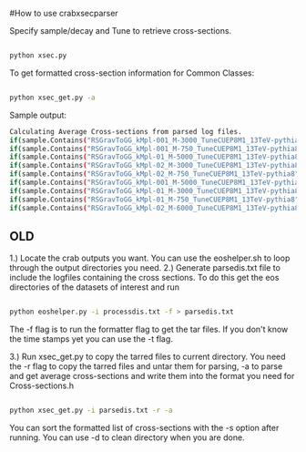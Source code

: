 #How to use crabxsecparser

Specify sample/decay and Tune to retrieve cross-sections. 

```bash

python xsec.py

```
To get formatted cross-section information for Common Classes:

```bash

python xsec_get.py -a

```

Sample output:
```bash
Calculating Average Cross-sections from parsed log files.
if(sample.Contains("RSGravToGG_kMpl-001_M-3000_TuneCUEP8M1_13TeV-pythia8")) xsec =  1.501e-05;
if(sample.Contains("RSGravToGG_kMpl-001_M-750_TuneCUEP8M1_13TeV-pythia8")) xsec =  5.088e-02;
if(sample.Contains("RSGravToGG_kMpl-01_M-5000_TuneCUEP8M1_13TeV-pythia8")) xsec =  1.439e-05;
if(sample.Contains("RSGravToGG_kMpl-02_M-3000_TuneCUEP8M1_13TeV-pythia8")) xsec =  5.803e-03;
if(sample.Contains("RSGravToGG_kMpl-02_M-750_TuneCUEP8M1_13TeV-pythia8")) xsec =  2.062e+01;
if(sample.Contains("RSGravToGG_kMpl-001_M-5000_TuneCUEP8M1_13TeV-pythia8")) xsec =  1.425e-07;
if(sample.Contains("RSGravToGG_kMpl-01_M-3000_TuneCUEP8M1_13TeV-pythia8")) xsec =  1.492e-03;
if(sample.Contains("RSGravToGG_kMpl-01_M-750_TuneCUEP8M1_13TeV-pythia8")) xsec =  5.092e+00;
if(sample.Contains("RSGravToGG_kMpl-02_M-6000_TuneCUEP8M1_13TeV-pythia8")) xsec =  7.185e-06;
```
## OLD 

1.) Locate the crab outputs you want. You can use the eoshelper.sh to loop through the output directories you need.
2.) Generate parsedis.txt file to include the logfiles containing the cross sections. To do this get the eos directories of the datasets of interest and run

```bash

python eoshelper.py -i processdis.txt -f > parsedis.txt

```
The -f flag is to run the formatter flag to get the tar files.
If you don't know the time stamps yet you can use the -t flag.

3.) Run xsec_get.py to copy the tarred files to current directory. You need the -r flag to copy the tarred files and untar them for parsing, -a to parse and get average cross-sections and write them into
the format you need for Cross-sections.h

```bash

python xsec_get.py -i parsedis.txt -r -a

```

You can sort the formatted list of cross-sections with the -s option after running. You can use -d to clean directory when you are done.
